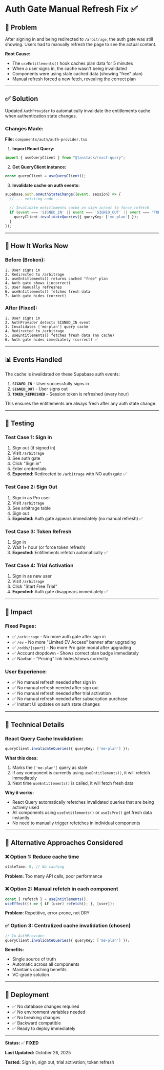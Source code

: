 # Auth Gate Manual Refresh Fix ✅

## 🐛 Problem

After signing in and being redirected to `/arbitrage`, the auth gate was still showing. Users had to manually refresh the page to see the actual content.

**Root Cause:**
- The `useEntitlements()` hook caches plan data for 5 minutes
- When a user signs in, the cache wasn't being invalidated
- Components were using stale cached data (showing "free" plan)
- Manual refresh forced a new fetch, revealing the correct plan

---

## ✅ Solution

Updated `AuthProvider` to automatically invalidate the entitlements cache when authentication state changes.

### **Changes Made:**

**File:** `components/auth/auth-provider.tsx`

1. **Import React Query:**
```typescript
import { useQueryClient } from "@tanstack/react-query";
```

2. **Get QueryClient instance:**
```typescript
const queryClient = useQueryClient();
```

3. **Invalidate cache on auth events:**
```typescript
supabase.auth.onAuthStateChange((event, session) => {
  // ... existing code ...
  
  // Invalidate entitlements cache on sign in/out to force refetch
  if (event === 'SIGNED_IN' || event === 'SIGNED_OUT' || event === 'TOKEN_REFRESHED') {
    queryClient.invalidateQueries({ queryKey: ['me-plan'] });
  }
});
```

---

## 🔄 How It Works Now

### **Before (Broken):**
```
1. User signs in
2. Redirected to /arbitrage
3. useEntitlements() returns cached "free" plan
4. Auth gate shows (incorrect)
5. User manually refreshes
6. useEntitlements() fetches fresh data
7. Auth gate hides (correct)
```

### **After (Fixed):**
```
1. User signs in
2. AuthProvider detects SIGNED_IN event
3. Invalidates ['me-plan'] query cache
4. Redirected to /arbitrage
5. useEntitlements() fetches fresh data (no cache)
6. Auth gate hides immediately (correct) ✅
```

---

## 📊 Events Handled

The cache is invalidated on these Supabase auth events:

1. **`SIGNED_IN`** - User successfully signs in
2. **`SIGNED_OUT`** - User signs out
3. **`TOKEN_REFRESHED`** - Session token is refreshed (every hour)

This ensures the entitlements are always fresh after any auth state change.

---

## 🧪 Testing

### **Test Case 1: Sign In**
1. Sign out (if signed in)
2. Visit `/arbitrage`
3. See auth gate
4. Click "Sign in"
5. Enter credentials
6. **Expected:** Redirected to `/arbitrage` with NO auth gate ✅

### **Test Case 2: Sign Out**
1. Sign in as Pro user
2. Visit `/arbitrage`
3. See arbitrage table
4. Sign out
5. **Expected:** Auth gate appears immediately (no manual refresh) ✅

### **Test Case 3: Token Refresh**
1. Sign in
2. Wait 1+ hour (or force token refresh)
3. **Expected:** Entitlements refetch automatically ✅

### **Test Case 4: Trial Activation**
1. Sign in as new user
2. Visit `/arbitrage`
3. Click "Start Free Trial"
4. **Expected:** Auth gate disappears immediately ✅

---

## 🎯 Impact

### **Fixed Pages:**
- ✅ `/arbitrage` - No more auth gate after sign in
- ✅ `/ev` - No more "Limited EV Access" banner after upgrading
- ✅ `/odds/{sport}` - No more Pro gate modal after upgrading
- ✅ Account dropdown - Shows correct plan badge immediately
- ✅ Navbar - "Pricing" link hides/shows correctly

### **User Experience:**
- ✅ No manual refresh needed after sign in
- ✅ No manual refresh needed after sign out
- ✅ No manual refresh needed after trial activation
- ✅ No manual refresh needed after subscription purchase
- ✅ Instant UI updates on auth state changes

---

## 🔧 Technical Details

### **React Query Cache Invalidation:**

```typescript
queryClient.invalidateQueries({ queryKey: ['me-plan'] });
```

**What this does:**
1. Marks the `['me-plan']` query as stale
2. If any component is currently using `useEntitlements()`, it will refetch immediately
3. Next time `useEntitlements()` is called, it will fetch fresh data

**Why it works:**
- React Query automatically refetches invalidated queries that are being actively used
- All components using `useEntitlements()` or `useIsPro()` get fresh data instantly
- No need to manually trigger refetches in individual components

---

## 📝 Alternative Approaches Considered

### **❌ Option 1: Reduce cache time**
```typescript
staleTime: 0, // No caching
```
**Problem:** Too many API calls, poor performance

### **❌ Option 2: Manual refetch in each component**
```typescript
const { refetch } = useEntitlements();
useEffect(() => { if (user) refetch(); }, [user]);
```
**Problem:** Repetitive, error-prone, not DRY

### **✅ Option 3: Centralized cache invalidation (chosen)**
```typescript
// In AuthProvider
queryClient.invalidateQueries({ queryKey: ['me-plan'] });
```
**Benefits:** 
- Single source of truth
- Automatic across all components
- Maintains caching benefits
- VC-grade solution

---

## 🚀 Deployment

- ✅ No database changes required
- ✅ No environment variables needed
- ✅ No breaking changes
- ✅ Backward compatible
- ✅ Ready to deploy immediately

---

**Status:** ✅ **FIXED**

**Last Updated:** October 26, 2025

**Tested:** Sign in, sign out, trial activation, token refresh

